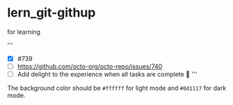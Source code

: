 # lern_git-githup
for learning

'''
- [x] #739
- [ ] https://github.com/octo-org/octo-repo/issues/740
- [ ] Add delight to the experience when all tasks are complete :tada:
'''

The background color should be `#ffffff` for light mode and `#0d1117` for dark mode.

